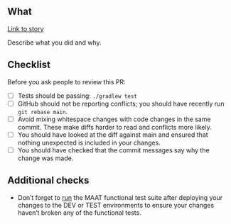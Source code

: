 ## What

[Link to story](https://dsdmoj.atlassian.net/browse/LCAM-XXX)

Describe what you did and why.

## Checklist

Before you ask people to review this PR:

- [ ] Tests should be passing: `./gradlew test`
- [ ] GitHub should not be reporting conflicts; you should have recently run `git rebase main`.
- [ ] Avoid mixing whitespace changes with code changes in the same commit. These make diffs harder to read and conflicts more likely.
- [ ] You should have looked at the diff against main and ensured that nothing unexpected is included in your changes.
- [ ] You should have checked that the commit messages say why the change was made.

## Additional checks

- Don’t forget to [run](https://github.com/ministryofjustice/laa-crimeapps-maat-functional-tests/actions/workflows/ExecuteUiTests.yaml) the MAAT functional test suite after deploying your changes to the DEV or TEST environments to ensure your changes haven’t broken any of the functional tests.
